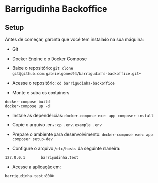 
# Barrigudinha Backoffice

## Setup

Antes de começar, garanta que você tem instalado na sua máquina:
- Git
- Docker Engine e o Docker Compose

- Baixe o repositório: `git clone git@github.com:gabrielgomes94/barrigudinha-backoffice.git`-
- Acesse o repositório: `cd barrigudinha-backoffice`

- Monte e suba os containers
```
docker-compose build
docker-compose up -d 
```

- Instale as dependências: `docker-compose exec app composer install`

- Copie o arquivo .env: `cp .env.example .env`
- Prepare o ambiente para desenvolvimento: `docker-compose exec app composer setup-dev`

- Configure o arquivo `/etc/hosts` da seguinte maneira:
```
127.0.0.1       barrigudinha.test
```

- Acesse a aplicação em: 
```
barrigudinha.test:8000
```
